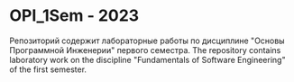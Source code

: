 # OPI_1Sem - 2023
Репозиторий содержит лабораторные работы по дисциплине "Основы Программной Инженерии" первого семестра.
The repository contains laboratory work on the discipline "Fundamentals of Software Engineering" of the first semester.
